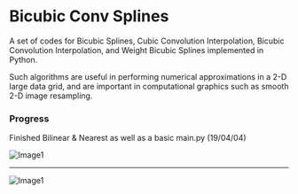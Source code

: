 # Bicubic Conv Splines

A set of codes for Bicubic Splines, Cubic Convolution Interpolation, Bicubic Convolution Interpolation, and Weight Bicubic Splines implemented in Python.

Such algorithms are useful in performing numerical approximations in a 2-D large data grid, and are important in computational graphics such as smooth 2-D image resampling.

### Progress
Finished Bilinear & Nearest as well as a basic main.py (19/04/04)

![Image1](https://i.ibb.co/MsDbwmp/Figure-1.png)

---

![Image1](https://upload.wikimedia.org/wikipedia/commons/9/90/Comparison_of_1D_and_2D_interpolation.svg)
